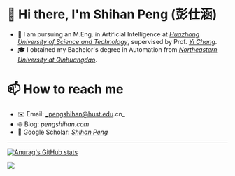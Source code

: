 # 👋 Hi there, I'm Shihan Peng (彭仕涵)
- 🔭 I am pursuing an M.Eng. in Artificial Intelligence at [_Huazhong University of Science and Technology_](https://english.hust.edu.cn/), supervised by Prof. [_Yi Chang_](https://owuchangyuo.github.io/).
- 🎓 I obtained my Bachelor's degree in Automation from [_Northeastern University at Qinhuangdao_](https://www.neuq.edu.cn/).

# 📫 How to reach me
- ✉️ Email: _pengshihan@hust.edu.cn_
- 🌐 Blog: _pengshihan.com_
- 📝 Google Scholar: [_Shihan Peng_](https://scholar.google.com/citations?user=Xd6FVrcAAAAJ)

---

[![Anurag's GitHub stats](https://github-readme-stats.vercel.app/api?username=blang233&show_icons=true&theme=tokyonight)](https://github.com/anuraghazra/github-readme-stats)

![](https://komarev.com/ghpvc/?username=blang233&style=plastic)

